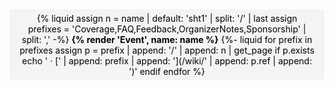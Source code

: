 <nav style="padding: 0.25em 1em; background: #f4f4f4; border-radius: 0.25rem; text-align: center; border: 2px solid #f4f4f4; color:black;">
<div style="margin: -1em 0">

{% liquid
assign n = name | default: 'sht1' | split: '/' | last
assign prefixes = 'Coverage,FAQ,Feedback,OrganizerNotes,Sponsorship' | split: ','
-%}
**{% render 'Event', name: name %}**
{%- liquid
for prefix in prefixes
  assign p = prefix | append: '/' | append: n | get_page
  if p.exists
    echo ' &middot; [' | append: prefix | append: '](/wiki/' | append: p.ref | append: ')'
  endif
endfor
%}

</div>
</nav>
